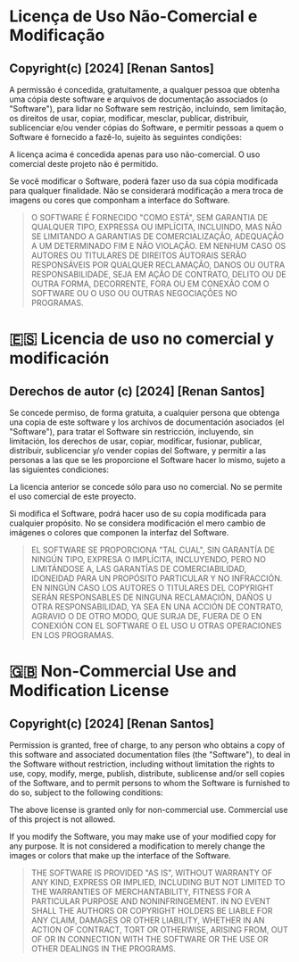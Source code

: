 # Licença de Uso Não-Comercial e Modificação
## Copyright(c) [2024] [Renan Santos]

A permissão é concedida, gratuitamente, a qualquer pessoa que obtenha uma cópia deste software e arquivos de documentação associados (o "Software"), para lidar no Software sem restrição, incluindo, sem limitação, os direitos de usar, copiar, modificar, mesclar, publicar, distribuir, sublicenciar e/ou vender cópias do Software, e permitir pessoas a quem o Software é fornecido a fazê-lo, sujeito às seguintes condições:

A licença acima é concedida apenas para uso não-comercial. O uso comercial deste projeto não é permitido.

Se você modificar o Software, poderá fazer uso da sua cópia modificada para qualquer finalidade. Não se considerará modificação a mera troca de imagens ou cores que componham a interface do Software.

> O SOFTWARE É FORNECIDO "COMO ESTÁ", SEM GARANTIA DE QUALQUER TIPO, EXPRESSA OU IMPLÍCITA, INCLUINDO, MAS NÃO SE LIMITANDO A GARANTIAS DE COMERCIALIZAÇÃO, ADEQUAÇÃO A UM DETERMINADO FIM E NÃO VIOLAÇÃO. EM NENHUM CASO OS AUTORES OU TITULARES DE DIREITOS AUTORAIS SERÃO RESPONSÁVEIS POR QUALQUER RECLAMAÇÃO, DANOS OU OUTRA RESPONSABILIDADE, SEJA EM AÇÃO DE CONTRATO, DELITO OU DE OUTRA FORMA, DECORRENTE, FORA OU EM CONEXÃO COM O SOFTWARE OU O USO OU OUTRAS NEGOCIAÇÕES NO PROGRAMAS.


# :es: Licencia de uso no comercial y modificación
## Derechos de autor (c) [2024] [Renan Santos]

Se concede permiso, de forma gratuita, a cualquier persona que obtenga una copia de este software y los archivos de documentación asociados (el "Software"), para tratar el Software sin restricción, incluyendo, sin limitación, los derechos de usar, copiar, modificar, fusionar, publicar, distribuir, sublicenciar y/o vender copias del Software, y permitir a las personas a las que se les proporcione el Software hacer lo mismo, sujeto a las siguientes condiciones:

La licencia anterior se concede sólo para uso no comercial. No se permite el uso comercial de este proyecto.

Si modifica el Software, podrá hacer uso de su copia modificada para cualquier propósito. No se considera modificación el mero cambio de imágenes o colores que componen la interfaz del Software.

> EL SOFTWARE SE PROPORCIONA "TAL CUAL", SIN GARANTÍA DE NINGÚN TIPO, EXPRESA O IMPLÍCITA, INCLUYENDO, PERO NO LIMITÁNDOSE A, LAS GARANTÍAS DE COMERCIABILIDAD, IDONEIDAD PARA UN PROPÓSITO PARTICULAR Y NO INFRACCIÓN. EN NINGÚN CASO LOS AUTORES O TITULARES DEL COPYRIGHT SERÁN RESPONSABLES DE NINGUNA RECLAMACIÓN, DAÑOS U OTRA RESPONSABILIDAD, YA SEA EN UNA ACCIÓN DE CONTRATO, AGRAVIO O DE OTRO MODO, QUE SURJA DE, FUERA DE O EN CONEXIÓN CON EL SOFTWARE O EL USO U OTRAS OPERACIONES EN LOS PROGRAMAS.


# :uk: Non-Commercial Use and Modification License
## Copyright(c) [2024] [Renan Santos]

Permission is granted, free of charge, to any person who obtains a copy of this software and associated documentation files (the "Software"), to deal in the Software without restriction, including without limitation the rights to use, copy, modify, merge, publish, distribute, sublicense and/or sell copies of the Software, and to permit persons to whom the Software is furnished to do so, subject to the following conditions:

The above license is granted only for non-commercial use. Commercial use of this project is not allowed.

If you modify the Software, you may make use of your modified copy for any purpose. It is not considered a modification to merely change the images or colors that make up the interface of the Software.

> THE SOFTWARE IS PROVIDED "AS IS", WITHOUT WARRANTY OF ANY KIND, EXPRESS OR IMPLIED, INCLUDING BUT NOT LIMITED TO THE WARRANTIES OF MERCHANTABILITY, FITNESS FOR A PARTICULAR PURPOSE AND NONINFRINGEMENT. IN NO EVENT SHALL THE AUTHORS OR COPYRIGHT HOLDERS BE LIABLE FOR ANY CLAIM, DAMAGES OR OTHER LIABILITY, WHETHER IN AN ACTION OF CONTRACT, TORT OR OTHERWISE, ARISING FROM, OUT OF OR IN CONNECTION WITH THE SOFTWARE OR THE USE OR OTHER DEALINGS IN THE PROGRAMS.
